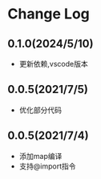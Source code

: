# Change Log

## 0.1.0(2024/5/10)
  - 更新依赖,vscode版本

## 0.0.5(2021/7/5)
  - 优化部分代码

## 0.0.5(2021/7/4)
  - 添加map编译
  - 支持@import指令